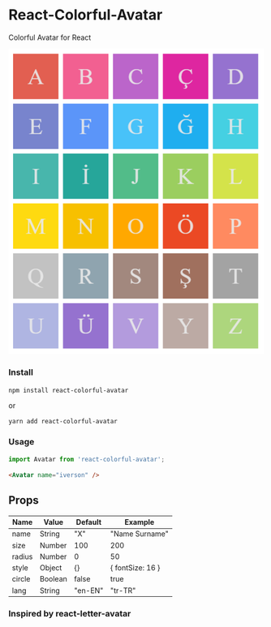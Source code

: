 # React-Colorful-Avatar
Colorful Avatar for React

![Preview](https://raw.githubusercontent.com/aykutkardas/react-colorful-avatar/master/preview.png)

### Install
```
npm install react-colorful-avatar
```
or
```
yarn add react-colorful-avatar
```

### Usage
```js
import Avatar from 'react-colorful-avatar';
```
```html
<Avatar name="iverson" />
```

## Props

| Name   | Value   | Default | Example          |
| ------ | ------- | ------- | ---------------- |
| name   | String  | "X"     | "Name Surname"   |
| size   | Number  | 100     | 200              |
| radius | Number  | 0       | 50               |
| style  | Object  | {}      | { fontSize: 16 } |
| circle | Boolean | false   | true             |
| lang   | String  | "en-EN" | "tr-TR"          |


### Inspired by **react-letter-avatar**




